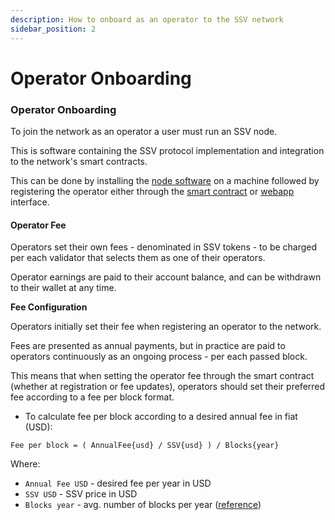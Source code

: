 ```yaml
---
description: How to onboard as an operator to the SSV network
sidebar_position: 2
---
```


# Operator Onboarding

### **Operator Onboarding**

To join the network as an operator a user must run an SSV node.

This is software containing the SSV protocol implementation and integration to the network's smart contracts.

This can be done by installing the [node software](./operator-node/installation) on a machine followed by registering the operator either through the [smart contract](../build/smart-contracts/ssvnetwork#registeroperatorpublickey-operatorfee-setprivate) or [webapp](https://app.ssv.network/) interface.

#### Operator Fee

Operators set their own fees - denominated in SSV tokens - to be charged per each validator that selects them as one of their operators.

Operator earnings are paid to their account balance, and can be withdrawn to their wallet at any time.

**Fee Configuration**

Operators initially set their fee when registering an operator to the network.

Fees are presented as annual payments, but in practice are paid to operators continuously as an ongoing process - per each passed block.

This means that when setting the operator fee through the smart contract (whether at registration or fee updates), operators should set their preferred fee according to a fee per block format.

* To calculate fee per block according to a desired annual fee in fiat (USD):

```
Fee per block = ( AnnualFee{usd} / SSV{usd} ) / Blocks{year}
```

Where:
- `Annual Fee USD` - desired fee per year in USD
- `SSV USD` - SSV price in USD  
- `Blocks year` - avg. number of blocks per year ([reference](https://ycharts.com/indicators/ethereum_blocks_per_day))
